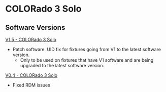 # COLORado 3 Solo

## Software Versions

[V1.5 - COLORado 3 Solo](https://github.com/Chauvet-Pro/COLORADO3SOLO/blob/d87b8ba185408d5ef4659fa0176583f227759210/firmware/V1.5_02-28-19.zip)
- Patch software. UID fix for fixtures going from V1 to the latest software version.
     * Only to be used on fixtures that have V1 software and are being upgraded to the latest software version.

[V0.4 - COLORado 3 Solo](https://github.com/Chauvet-Pro/COLORADO3SOLO/blob/d87b8ba185408d5ef4659fa0176583f227759210/firmware/V0.4_01-31-19.zip)
- Fixed RDM issues
